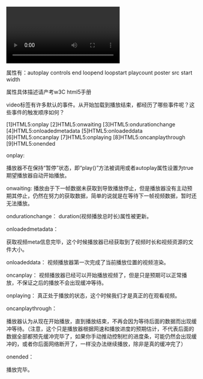 <video> 标签是 HTML 5 的新标签。

属性有：autoplay   controls   end   loopend   loopstart   playcount   poster   src   start   width

属性具体描述请产考w3C html5手册


video标签有许多默认的事件。从开始加载到播放结束，都经历了哪些事件呢？这些事件的触发顺序如何？

[1]HTML5:onplay
[2]HTML5:onwaiting
[3]HTML5:ondurationchange
[4]HTML5:onloadedmetadata
[5]HTML5:onloadeddata
[6]HTML5:oncanplay
[7]HTML5:onplaying
[8]HTML5:oncanplaythrough
[9]HTML5:onended

onplay:


播放器不在保持“暂停”状态，即“play()”方法被调用或者autoplay属性设置为true期望播放器自动开始播放。


onwaiting:
播放由于下一帧数据未获取到导致播放停止，但是播放器没有主动预期其停止，仍然在努力的获取数据，简单的说就是在等待下一帧视频数据，暂时还无法播放。

ondurationchange：
duration(视频播放总时长)属性被更新。

onloadedmetadata：

获取视频meta信息完毕，这个时候播放器已经获取到了视频时长和视频资源的文件大小。

onloadeddata：
视频播放器第一次完成了当前播放位置的视频渲染。

oncanplay：
视频播放器已经可以开始播放视频了，但是只是预期可以正常播放，不保证之后的播放不会出现缓冲等待。

onplaying：
真正处于播放的状态，这个时候我们才是真正的在观看视频。

oncanplaythrough：

播放器认为从现在开始播放，直到播放结束，不再会因为等待后面的数据而出现缓冲等待。（注意，这个只是播放器根据网速和播放进度的预期估计，不代表后面的数据全部都预先缓冲完毕了，如果你手动推动控制栏的进度条，可能仍然会出现缓冲的，或者你后面网络断开了，一样没办法继续播放，除非是真的缓冲完了）

onended：

播放完毕。